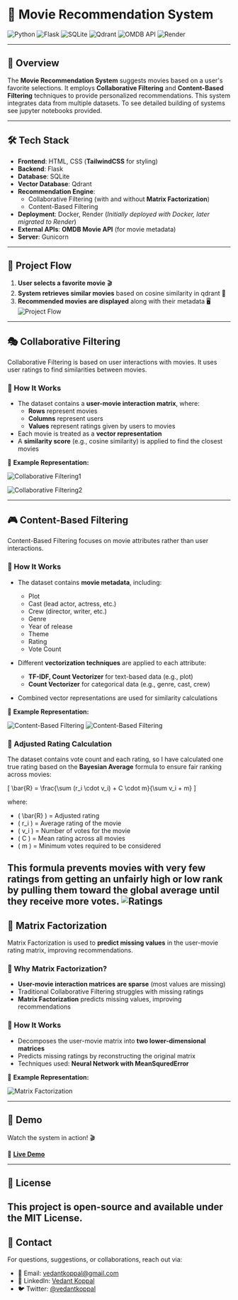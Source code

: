 
# 🎥 Movie Recommendation System  

![Python](https://img.shields.io/badge/Python-3.8%2B-blue?style=for-the-badge&logo=python)
![Flask](https://img.shields.io/badge/Flask-2.0%2B-black?style=for-the-badge&logo=flask)
![SQLite](https://img.shields.io/badge/SQLite-Database-lightgrey?style=for-the-badge&logo=sqlite)
![Qdrant](https://img.shields.io/badge/Qdrant-Vector%20DB-green?style=for-the-badge)
![OMDB API](https://img.shields.io/badge/OMDB%20API-Movie%20Metadata-red?style=for-the-badge)
![Render](https://img.shields.io/badge/Render-Deployment-blue?style=for-the-badge)

---

## 🌟 Overview
The **Movie Recommendation System** suggests movies based on a user's favorite selections. It employs **Collaborative Filtering** and **Content-Based Filtering** techniques to provide personalized recommendations. 
This system integrates data from multiple datasets. To see detailed building of systems see jupyter notebooks provided.


---





## 🛠️ Tech Stack
- **Frontend**: HTML, CSS (**TailwindCSS** for styling)
- **Backend**: Flask
- **Database**: SQLite
- **Vector Database**: Qdrant
- **Recommendation Engine**:
  - Collaborative Filtering (with and without **Matrix Factorization**)
  - Content-Based Filtering
- **Deployment**: Docker, Render (*Initially deployed with Docker, later migrated to Render*)
- **External APIs**: **OMDB Movie API** (for movie metadata)
- **Server**: Gunicorn
---


## 🚀 Project Flow
1. **User selects a favorite movie** 🎬
2. **System retrieves similar movies** based on cosine similarity in qdrant 🔄
3. **Recommended movies are displayed** along with their metadata 🖥️
![Project Flow](assets/Project_Flow_Diagram.png)
---

## 🎭 Collaborative Filtering
Collaborative Filtering is based on user interactions with movies. It uses user ratings to find similarities between movies.
### 🔹 How It Works

- The dataset contains a **user-movie interaction matrix**, where:
  - **Rows** represent movies
  - **Columns** represent users
  - **Values** represent ratings given by users to movies
- Each movie is treated as a **vector representation**
- A **similarity score** (e.g., cosine similarity) is applied to find the closest movies

📌 **Example Representation:**

![Collaborative Filtering1](assets/Collaborative_Filtering1.png)

![Collaborative Filtering2](assets/Collaborative_Filtering2.png)

---

## 🎮 Content-Based Filtering

Content-Based Filtering focuses on movie attributes rather than user interactions.

### 🔹 How It Works

- The dataset contains **movie metadata**, including:
  - Plot
  - Cast (lead actor, actress, etc.)
  - Crew (director, writer, etc.)
  - Genre
  - Year of release
  - Theme
  - Rating
  - Vote Count
- Different **vectorization techniques** are applied to each attribute:
  - **TF-IDF, Count Vectorizer** for text-based data (e.g., plot)
  - **Count Vectorizer** for categorical data (e.g., genre, cast, crew)
  
- Combined vector representations are used for similarity calculations

📌 **Example Representation:**

![Content-Based Filtering](assets/Content_Based_Cast&Crew.png)
![Content-Based Filtering](assets/Content_Based_Plot.png)

### 🌟 Adjusted Rating Calculation

The dataset contains vote count and each rating, so I have calculated one true rating based on the **Bayesian Average** formula to ensure fair ranking across movies:
  
  \[
  \bar{R} = \frac{\sum (r_i \cdot v_i) + C \cdot m}{\sum v_i + m}
  \]
  
  where:
  - \( \bar{R} \) = Adjusted rating
  - \( r_i \) = Average rating of the movie
  - \( v_i \) = Number of votes for the movie
  - \( C \) = Mean rating across all movies
  - \( m \) = Minimum votes required to be considered

  This formula prevents movies with very few ratings from getting an unfairly high or low rank by pulling them toward the global average until they receive more votes.
  ![Ratings](assets/Rated_Movies.png)
---
## 🔢 Matrix Factorization

Matrix Factorization is used to **predict missing values** in the user-movie rating matrix, improving recommendations.

### 🔹 Why Matrix Factorization?

- **User-movie interaction matrices are sparse** (most values are missing)
- Traditional Collaborative Filtering struggles with missing ratings
- **Matrix Factorization** predicts missing values, improving recommendations

### 🔹 How It Works

- Decomposes the user-movie matrix into **two lower-dimensional matrices**
- Predicts missing ratings by reconstructing the original matrix
- Techniques used: **Neural Network with MeanSquredError**

📌 **Example Representation:**

![Matrix Factorization](assets/MatrixFactorization.png)


---
## 🎥 Demo

Watch the system in action! 🎬

🔗 **[Live Demo](https://recommend-me.onrender.com)**

---

## 📜 License

This project is open-source and available under the **MIT License**.
---


## 📧 Contact

For questions, suggestions, or collaborations, reach out via:

- 📩 Email: [vedantkoppal@gmail.com](mailto:vedantkoppal@gmail.com)
- 💼 LinkedIn: [Vedant Koppal](https://www.linkedin.com/in/vedantkoppal)
- 🐦 Twitter: [@vedantkoppal](https://twitter.com/vedantkoppal)



